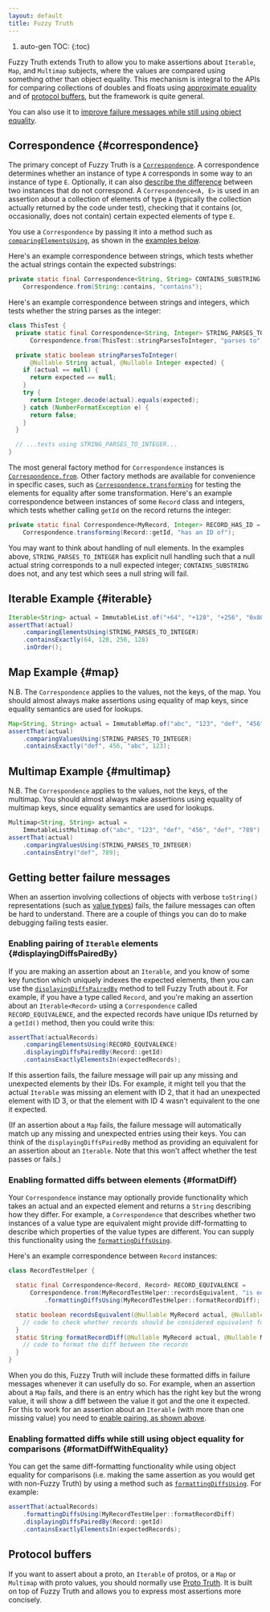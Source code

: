```yaml
---
layout: default
title: Fuzzy Truth
---
```


1. auto-gen TOC:
{:toc}

Fuzzy Truth extends Truth to allow you to make assertions about `Iterable`,
`Map`, and `Multimap` subjects, where the values are compared using something
other than object equality. This mechanism is integral to the APIs for comparing
collections of doubles and floats using [approximate equality](floating_point)
and of [protocol buffers](protobufs), but the framework is quite general.

You can also use it to
[improve failure messages while still using object equality](#formatDiffWithEquality).

## Correspondence {#correspondence}

The primary concept of Fuzzy Truth is a
[`Correspondence`][correspondence-class]. A correspondence determines whether an
instance of type `A` corresponds in some way to an instance of type `E`.
Optionally, it can also [describe the difference](#formatDiff) between two
instances that do not correspond. A `Correspondence<A, E>` is used in an
assertion about a collection of elements of type `A` (typically the collection
actually returned by the code under test), checking that it contains (or,
occasionally, does not contain) certain expected elements of type `E`.

You use a `Correspondence` by passing it into a method such as
[`comparingElementsUsing`][iterablesubject-comparingelementsusing],
as shown in the [examples below](#iterable).

Here's an example correspondence between strings, which tests whether the actual
strings contain the expected substrings:

```java
private static final Correspondence<String, String> CONTAINS_SUBSTRING =
    Correspondence.from(String::contains, "contains");
```

Here's an example correspondence between strings and integers, which tests
whether the string parses as the integer:

```java
class ThisTest {
  private static final Correspondence<String, Integer> STRING_PARSES_TO_INTEGER =
      Correspondence.from(ThisTest::stringParsesToInteger, "parses to");

  private static boolean stringParsesToInteger(
      @Nullable String actual, @Nullable Integer expected) {
    if (actual == null) {
      return expected == null;
    }
    try {
      return Integer.decode(actual).equals(expected);
    } catch (NumberFormatException e) {
      return false;
    }
  }

  // ...tests using STRING_PARSES_TO_INTEGER...
}
```

The most general factory method for `Correspondence` instances is
[`Correspondence.from`][correspondence-from]. Other factory methods are
available for convenience in specific cases, such as
[`Correspondence.transforming`][correspondence-transforming] for testing the
elements for equality after some transformation. Here's an example
correspondence between instances of some `Record` class and integers, which
tests whether calling `getId` on the record returns the integer:

```java
private static final Correspondence<MyRecord, Integer> RECORD_HAS_ID =
    Correspondence.transforming(Record::getId, "has an ID of");
```

You may want to think about handling of null elements. In the examples above,
`STRING_PARSES_TO_INTEGER` has explicit null handling such that a null actual
string corresponds to a null expected integer; `CONTAINS_SUBSTRING` does not,
and any test which sees a null string will fail.

## Iterable Example {#iterable}

```java
Iterable<String> actual = ImmutableList.of("+64", "+128", "+256", "0x80");
assertThat(actual)
    .comparingElementsUsing(STRING_PARSES_TO_INTEGER)
    .containsExactly(64, 128, 256, 128)
    .inOrder();
```

## Map Example {#map}

N.B. The `Correspondence` applies to the values, not the keys, of the map. You
should almost always make assertions using equality of map keys, since equality
semantics are used for lookups.

```java
Map<String, String> actual = ImmutableMap.of("abc", "123", "def", "456");
assertThat(actual)
    .comparingValuesUsing(STRING_PARSES_TO_INTEGER)
    .containsExactly("def", 456, "abc", 123);
```

## Multimap Example {#multimap}

N.B. The `Correspondence` applies to the values, not the keys, of the multimap.
You should almost always make assertions using equality of multimap keys, since
equality semantics are used for lookups.

```java
Multimap<String, String> actual =
    ImmutableListMultimap.of("abc", "123", "def", "456", "def", "789");
assertThat(actual)
    .comparingValuesUsing(STRING_PARSES_TO_INTEGER)
    .containsEntry("def", 789);
```

## Getting better failure messages

When an assertion involving collections of objects with verbose `toString()`
representations (such as [value types]) fails, the failure messages can often be
hard to understand. There are a couple of things you can do to make debugging
failing tests easier.

### Enabling pairing of `Iterable` elements {#displayingDiffsPairedBy}

If you are making an assertion about an `Iterable`, and you know of some key
function which uniquely indexes the expected elements, then you can use the
[`displayingDiffsPairedBy`][iterable-displaying-diffs] method to tell Fuzzy
Truth about it. For example, if you have a type called `Record`, and you're
making an assertion about an `Iterable<Record>` using a `Correspondence` called
`RECORD_EQUIVALENCE`, and the expected records have unique IDs returned by a
`getId()` method, then you could write this:

```java
assertThat(actualRecords)
    .comparingElementsUsing(RECORD_EQUIVALENCE)
    .displayingDiffsPairedBy(Record::getId)
    .containsExactlyElementsIn(expectedRecords);
```

If this assertion fails, the failure message will pair up any missing and
unexpected elements by their IDs. For example, it might tell you that the actual
`Iterable` was missing an element with ID 2, that it had an unexpected element
with ID 3, or that the element with ID 4 wasn't equivalent to the one it
expected.

(If an assertion about a `Map` fails, the failure message will automatically
match up any missing and unexpected entries using their keys. You can think of
the `displayingDiffsPairedBy` method as providing an equivalent for an assertion
about an `Iterable`. Note that this won't affect whether the test passes or
fails.)

### Enabling formatted diffs between elements {#formatDiff}

Your `Correspondence` instance may optionally provide functionality which takes
an actual and an expected element and returns a `String` describing how they
differ. For example, a `Correspondence` that describes whether two instances of
a value type are equivalent might provide diff-formatting to describe which
properties of the value types are different. You can supply this functionality
using the [`formattingDiffsUsing`][correspondence-formatting-diffs].

Here's an example correspondence between `Record` instances:

```java
class RecordTestHelper {

  static final Correspondence<Record, Record> RECORD_EQUIVALENCE =
      Correspondence.from(MyRecordTestHelper::recordsEquivalent, "is equivalent to")
          .formattingDiffsUsing(MyRecordTestHelper::formatRecordDiff);

  static boolean recordsEquivalent(@Nullable MyRecord actual, @Nullable MyRecord expected) {
    // code to check whether records should be considered equivalent for testing purposes
  }
  static String formatRecordDiff(@Nullable MyRecord actual, @Nullable MyRecord expected) {
    // code to format the diff between the records
  }
}
```

When you do this, Fuzzy Truth will include these formatted diffs in failure
messages whenever it can usefully do so. For example, when an assertion about a
`Map` fails, and there is an entry which has the right key but the wrong value,
it will show a diff between the value it got and the one it expected. For this
to work for an assertion about an `Iterable` (with more than one missing value)
you need to [enable pairing, as shown above](#displayingDiffsPairedBy).

### Enabling formatted diffs while still using object equality for comparisons {#formatDiffWithEquality}

You can get the same diff-formatting functionality while using object equality
for comparisons (i.e. making the same assertion as you would get with non-Fuzzy
Truth) by using a method such as
[`formattingDiffsUsing`][iterablesubject-formattingdiffsusing]. For example:

```java
assertThat(actualRecords)
    .formattingDiffsUsing(MyRecordTestHelper::formatRecordDiff)
    .displayingDiffsPairedBy(Record::getId)
    .containsExactlyElementsIn(expectedRecords);
```

## Protocol buffers

If you want to assert about a proto, an `Iterable` of protos, or a `Map` or
`Multimap` with proto values, you should normally use [Proto Truth](protobufs).
It is built on top of Fuzzy Truth and allows you to express most assertions more
concisely.

[correspondence-class]: https://truth.dev/api/latest/com/google/common/truth/Correspondence.html
[correspondence-from]: https://truth.dev/api/latest/com/google/common/truth/Correspondence.html#from-com.google.common.truth.Correspondence.BinaryPredicate-java.lang.String-
[correspondence-transforming]: https://truth.dev/api/latest/com/google/common/truth/Correspondence.html#transforming-com.google.common.base.Function-java-lang-String-
[correspondence-formatting-diffs]: https://truth.dev/api/latest/com/google/common/truth/Correspondence.html#formattingDiffsUsing-com.google.common.truth.Correspondence.DiffFormatter-
[iterablesubject-comparingelementsusing]: https://truth.dev/api/latest/com/google/common/truth/IterableSubject.html#comparingElementsUsing(com.google.common.truth.Correspondence)
[iterable-displaying-diffs]: https://truth.dev/api/latest/com/google/common/truth/IterableSubject.UsingCorrespondence.html#displayingDiffsPairedBy-com.google.common.base.Function-
[iterablesubject-formattingdiffsusing]: https://truth.dev/api/latest/com/google/common/truth/IterableSubject.html#formattingDiffsUsing(com.google.common.truth.Correspondence.DiffFormatter)
[value types]: https://github.com/google/auto/blob/master/value/userguide/index.md
